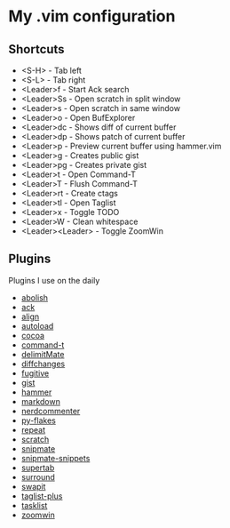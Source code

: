 # My .vim configuration

## Shortcuts

* &lt;S-H&gt; - Tab left
* &lt;S-L&gt; - Tab right
* &lt;Leader&gt;f - Start Ack search
* &lt;Leader&gt;Ss - Open scratch in split window
* &lt;Leader&gt;s - Open scratch in same window
* &lt;Leader&gt;o - Open BufExplorer
* &lt;Leader&gt;dc - Shows diff of current buffer
* &lt;Leader&gt;dp - Shows patch of current buffer
* &lt;Leader&gt;p - Preview current buffer using hammer.vim
* &lt;Leader&gt;g - Creates public gist
* &lt;Leader&gt;pg - Creates private gist
* &lt;Leader&gt;t - Open Command-T
* &lt;Leader&gt;T - Flush Command-T
* &lt;Leader&gt;rt - Create ctags
* &lt;Leader&gt;tl - Open Taglist
* &lt;Leader&gt;x - Toggle TODO
* &lt;Leader&gt;W - Clean whitespace
* &lt;Leader&gt;&lt;Leader&gt; - Toggle ZoomWin


## Plugins

Plugins I use on the daily

* [abolish](http://github.com/tpope/vim-abolish)
* [ack](http://github.com/mileszs/ack.vim)
* [align](http://github.com/tsaleh/vim-align)
* [autoload](http://github.com/paulnicholson/vim-pathogen)
* [cocoa](http://github.com/msanders/cocoa.vim)
* [command-t](http://git.wincent.com/command-t)
* [delimitMate](http://github.com/Raimondi/delimitMate)
* [diffchanges](http://github.com/jmcantrell/vim-diffchanges)
* [fugitive](http://github.com/tpope/vim-fugitive)
* [gist](http://github.com/mattn/gist-vim)
* [hammer](https://github.com/robgleeson/hammer.vim.git)
* [markdown](http://github.com/tpope/vim-markdown)
* [nerdcommenter](http://github.com/scrooloose/nerdcommenter)
* [py-flakes](http://github.com/kevinw/pyflakes-vim)
* [repeat](http://github.com/tpope/vim-repeat)
* [scratch](http://github.com/duff/vim-scratch)
* [snipmate](http://github.com/spf13/snipmate.vim)
* [snipmate-snippets](http://github.com/spf13/snipmate-snippets)
* [supertab](http://github.com/ervandew/supertab)
* [surround](http://github.com/tpope/vim-surround)
* [swapit](http://github.com/mjbrownie/swapit)
* [taglist-plus](http://github.com/vim-scripts/taglist-plus)
* [tasklist](http://github.com/vim-scripts/TaskList)
* [zoomwin](http://github.com/vim-scripts/ZoomWin)
